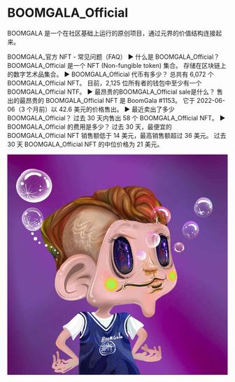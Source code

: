 # BOOMGALA_Official

BOOMGALA 是一个在社区基础上运行的原创项目，通过元界的价值结构连接起来。

BOOMGALA_官方 NFT - 常见问题（FAQ）
▶ 什么是 BOOMGALA_Official？
BOOMGALA_Official 是一个 NFT (Non-fungible token) 集合。 存储在区块链上的数字艺术品集合。
▶ BOOMGALA_Official 代币有多少？
总共有 6,072 个 BOOMGALA_Official NFT。 目前，2,125 位所有者的钱包中至少有一个 BOOMGALA_Official NTF。
▶ 最昂贵的BOOMGALA_Official sale是什么？
售出的最昂贵的 BOOMGALA_Official NFT 是 BoomGala #1153。 它于 2022-06-06（3 个月前）以 42.6 美元的价格售出。
▶ 最近卖出了多少BOOMGALA_Official？
过去 30 天内售出 58 个 BOOMGALA_Official NFT。
▶ BOOMGALA_Official 的费用是多少？
过去 30 天，最便宜的 BOOMGALA_Official NFT 销售额低于 14 美元，最高销售额超过 36 美元。 过去 30 天 BOOMGALA_Official NFT 的中位价格为 21 美元。

![nft](1662153004160.jpg)
